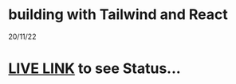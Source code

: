 # building with Tailwind and React
20/11/22

# [LIVE LINK](https://instagram-fsjs.netlify.app/) to see Status...


